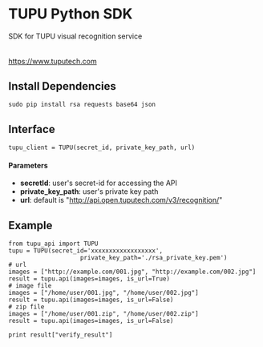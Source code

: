# TUPU Python SDK

SDK for TUPU visual recognition service
######
<https://www.tuputech.com> 

## Install Dependencies
```
sudo pip install rsa requests base64 json
```

## Interface
```
tupu_client = TUPU(secret_id, private_key_path, url)
```

#### Parameters
- **secretId**: user's secret-id for accessing the API
- **private_key_path**: user's private key path
- **url**: default is "http://api.open.tuputech.com/v3/recognition/"

## Example
```
from tupu_api import TUPU
tupu = TUPU(secret_id='xxxxxxxxxxxxxxxxxx',
                    private_key_path='./rsa_private_key.pem')
# url
images = ["http://example.com/001.jpg", "http://example.com/002.jpg"]
result = tupu.api(images=images, is_url=True)
# image file
images = ["/home/user/001.jpg", "/home/user/002.jpg"]
result = tupu.api(images=images, is_url=False)
# zip file
images = ["/home/user/001.zip", "/home/user/002.zip"]
result = tupu.api(images=images, is_url=False)

print result["verify_result"]
```
